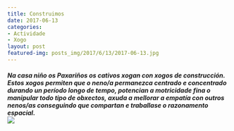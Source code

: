 ```yaml
---
title: Construimos
date: 2017-06-13
categories:
- Actividade
- Xogo
layout: post
featured-img: posts_img/2017/6/13/2017-06-13.jpg
---
```


 <h5 class="center header text_h2">
	Na casa niño os Paxariños os cativos xogan con xogos de construcción. 
 <!--more-->
 Estos xogos permiten que o neno/a permanezca centrado e concentrado durando un período longo de tempo, potencian a motricidade fina o manipular todo tipo de obxectos, axuda a mellorar a empatía con outros nenos/as conseguindo que compartan e traballase o razonamento espacial.
<div class="row">
     <div class="col s12 m12">
         <img class="responsive-img" src="{{ site.baseurl }}/posts_img/2017/6/13/2017-06-13.jpg">
     </div>
 </div>